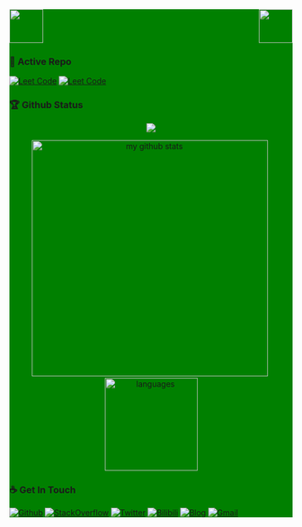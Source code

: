 
<!-- two Cat -->
<div style="background: green ">
<div>
    <img src="https://emojis.slackmojis.com/emojis/images/1563480763/5999/meow_party.gif" width="60" height="60"/> 
    <img src="https://emojis.slackmojis.com/emojis/images/1563480763/5999/meow_party.gif" width="60" height="60" align="right"/> 
</div>

### 👀 Active Repo
[![Leet Code](https://github-readme-stats.vercel.app/api/pin/?username=joeljhou&repo=leetcode)](https://github.com/joeljhou/leetcode)
[![Leet Code](https://github-readme-stats.vercel.app/api/pin/?username=joeljhou&repo=JavaFamily)](https://github.com/joeljhou/JavaFamily)
   
    
### 🏆 Github Status
<p align="center">
    <img src="https://github-profile-trophy.vercel.app/?username=joeljhou&column=7&theme=onedark"/>
</p>

<p align="center">
<img src="https://github-readme-stats.vercel.app/api?username=joeljhou&show_icons=true&theme=JavaFamily" alt="my github stats" width="420"/>&nbsp;
  <img src="https://github-readme-stats.vercel.app/api/top-langs/?username=joeljhou&layout=compact&theme=JavaFamily" alt="languages" height="165">
</p>

### ☕ Get In Touch
[![Github](https://img.shields.io/badge/-Github-000?style=flat&logo=Github&logoColor=white)](https://github.com/joeljhou)
[![StackOverflow](https://img.shields.io/badge/-StackOverflow-cyan?style=flat&logo=StackOverflow&logoColor=white)](https://stackoverflow.com/users/12606347/joeljhou)
[![Twitter](https://img.shields.io/badge/-Twitter-blue?style=flat&logo=Twitter&logoColor=white)](https://twitter.com/StrayPurpose)
[![Bilibili](https://img.shields.io/badge/-Bilibili-c13584?style=flat&labelColor=c13584&logo=instagram&logoColor=white)](https://space.bilibili.com/394136840)
[![Blog](https://img.shields.io/badge/-Website-FCA121?style=flat&logo=java&logoColor=white)]()
[![Gmail](https://img.shields.io/badge/-Gmail-c14438?style=flat&logo=Gmail&logoColor=white)](joeljhou336@gmail.com)

